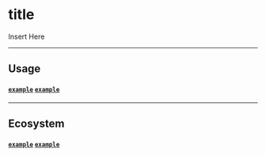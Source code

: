 # title
<p align="justify">
Insert Here
</p>

---
## Usage
#### [`example`]() [`example`]()

---
## Ecosystem
#### [`example`]() [`example`]()

